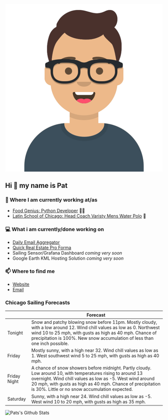 [![Social banner for p-j-falconer](https://raw.githubusercontent.com/P-J-FALCONER/P-J-FALCONER/master/assets/avataaars.svg)](https://patfalconer.com/)
## Hi :wave: my name is Pat

### 💼 Where I am currently working at/as
- [Food Genius: Python Developer](https://getfoodgenius.com/) 🍔🐍
- [Latin School of Chicago: Head Coach Varisty Mens Water Polo](https://www.latinschool.org/) 🤽


### 💻 What i am currently/done working on
 - [Daily Email Aggregator](https://github.com/P-J-FALCONER/dott_daily_mail)
 - [Quick Real Estate Pro Forma](https://github.com/P-J-FALCONER/henry)
 - Sailing Sensor/Grafana Dashboard *coming very soon*
 - Google Earth KML Hosting Solution *coming very soon*

### 📫 Where to find me
 - [Website](https://patfalconer.com/)
 - [Email](mailto:patrick.j.falconer@gmail.com)


### Chicago Sailing Forecasts
|   | Forecast  |
|---|---|
| Tonight | Snow and patchy blowing snow before 11pm. Mostly cloudy, with a low around 12. Wind chill values as low as 0. Northwest wind 10 to 25 mph, with gusts as high as 40 mph. Chance of precipitation is 100%. New snow accumulation of less than one inch possible. |
| Friday | Mostly sunny, with a high near 32. Wind chill values as low as 1. West southwest wind 5 to 25 mph, with gusts as high as 40 mph. |
| Friday Night | A chance of snow showers before midnight. Partly cloudy. Low around 10, with temperatures rising to around 13 overnight. Wind chill values as low as -5. West wind around 20 mph, with gusts as high as 40 mph. Chance of precipitation is 30%. Little or no snow accumulation expected. |
| Saturday | Sunny, with a high near 24. Wind chill values as low as -5. West wind 10 to 20 mph, with gusts as high as 35 mph. |

![Pats's Github Stats](https://github-readme-stats.vercel.app/api?username=p-j-falconer&show_icons=true&theme=radical)

